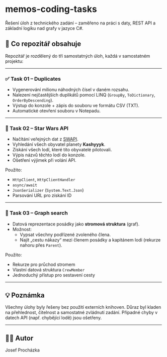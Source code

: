 # memos-coding-tasks

Řešení úloh z technického zadání – zaměřeno na práci s daty, REST API a základní logiku nad grafy v jazyce C#.

## 🔧 Co repozitář obsahuje

Repozitář je rozdělený do tří samostatných úloh, každá v samostatném projektu:

---

### ✅ Task 01 – Duplicates

- Vygenerování milionu náhodných čísel v daném rozsahu.
- Nalezení nejčastějších duplikátů pomocí LINQ (`GroupBy`, `ToDictionary`, `OrderByDescending`).
- Výstup do konzole + zápis do souboru ve formátu CSV (TXT).
- Automatické otevření souboru v Notepadu.

---

### 🚀 Task 02 – Star Wars API

- Načítání veřejných dat z [SWAPI](https://swapi.dev/).
- Vyhledání všech obyvatel planety **Kashyyyk**.
- Získání všech lodí, které tito obyvatelé pilotovali.
- Výpis názvů těchto lodí do konzole.
- Ošetření výjimek při volání API.

Použito:
- `HttpClient`, `HttpClientHandler`
- `async/await`
- `JsonSerializer` (`System.Text.Json`)
- Parsování URL pro získání ID

---

### 🧠 Task 03 – Graph search

- Datová reprezentace posádky jako **stromová struktura** (graf).
- Možnost:
  - Vypsat všechny podřízené zvoleného člena.
  - Najít „cestu nákazy“ mezi členem posádky a kapitánem lodi (rekurze nahoru přes `Parent`).

Použito:
- Rekurze pro průchod stromem
- Vlastní datová struktura `CrewMember`
- Jednoduchý přístup pro sestavení cesty

---

## 💡 Poznámka

Všechny úlohy byly řešeny bez použití externích knihoven. Důraz byl kladen na přehlednost, čitelnost a samostatné zvládnutí zadání. Případné chyby v datech API (např. chybějící lodě) jsou ošetřeny.

---

## 👨‍💻 Autor

Josef Procházka  
